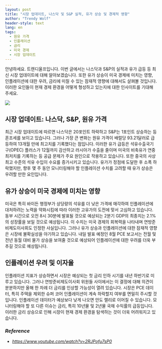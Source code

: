```yaml
---
layout: post
title: "시장 업데이트, 나스닥 및 S&P 실적, 유가 상승 및 경제적 영향"
author: "Trendy Wolf"
header-style: text
lang: en
tags:
  - 원유 가격
  - 인플레이션
  - 금리
  - 미국 경제
  - 시장 업데이트
---
```


안녕하세요. 트렌디울프입니다. 이번 글에서는 나스닥과 S&P의 실적과 유가 급등 등 최신 시장 업데이트에 대해 알아보겠습니다. 또한 유가 상승이 미국 경제에 미치는 영향, 인플레이션에 대한 우려, 금리에 미칠 수 있는 잠재적 영향에 대해서도 살펴볼 것입니다. 이러한 요인들이 현재 경제 환경을 어떻게 형성하고 있는지에 대한 인사이트를 기대해 주세요.

<img
    src="https://i.ytimg.com/vi/2RJPofu7sP0/hqdefault.jpg"
/>


## 시장 업데이트: 나스닥, S&P, 원유 가격
최근 시장 업데이트에 따르면 나스닥은 20포인트 하락하고 S&P는 1포인트 상승하는 등 혼조세를 보이고 있습니다. 그러나 가장 큰 변화는 원유 가격이 배럴당 93.21달러로 급등하여 13개월 만에 최고치를 기록했다는 점입니다. 이러한 유가 급등은 석유수출국기구(OPEC) 플러스가 12월까지 감산하고 러시아가 수출을 줄이며 미국의 비축유가 연중 최저치를 기록하는 등 공급 문제가 주요 원인으로 작용하고 있습니다. 또한 중국의 사상 최고 수준의 석유 수입이 수요를 증가시키고 있습니다. 유가가 정점에 도달한 후 소폭 하락했지만, 향후 몇 주 동안 모니터링해야 할 인플레이션 수치를 고려할 때 유가 상승은 우려할 만한 요인입니다.

## 유가 상승이 미국 경제에 미치는 영향
미국은 특히 바이든 행정부가 상당량의 석유를 더 낮은 가격에 매각하여 인플레이션에 대처하려는 노력을 약화시킴에 따라 이러한 고유가의 도전에 맞서 고심하고 있습니다. 동부 시간으로 오전 8시 30분에 발표될 것으로 예상되는 2분기 GDP의 최종치는 2.1%의 성장률을 보일 것으로 예상됩니다. 이 수치는 미국 경제의 회복력을 나타내며 연방준비제도이사회도 인정한 사실입니다. 그러나 유가 상승과 인플레이션에 대한 잠재적 영향은 시장에 불확실성을 야기하고 있습니다. 내일 발표 예정인 8월 PCE 보고서는 전월 및 전년 동월 대비 물가 상승을 보여줄 것으로 예상되어 인플레이션에 대한 우려를 더욱 부추길 것으로 예상됩니다.

## 인플레이션 우려 및 이자율
인플레이션 지표가 상승하면서 시장은 예상되는 첫 금리 인하 시기를 내년 하반기로 미루고 있습니다. 그러나 연방준비제도이사회 위원들 사이에서는 이 결정에 대해 의견이 분분하지만 올해 한 차례 더 금리를 인상할 가능성이 열려 있습니다. 시장은 PCE 데이터, 특히 주택을 제외한 슈퍼 코어 인플레이션이 계속 하락할지 여부를 면밀히 주시할 것입니다. 인플레이션 데이터가 예상보다 낮게 나오면 안도 랠리로 이어질 수 있습니다. 모니터링해야 할 또 다른 이슈는 금리, 특히 10년물 및 2년물 국채 수익률의 급등입니다. 이러한 금리 상승으로 인해 시장이 현재 경제 환경을 탐색하는 것이 더욱 어려워지고 있습니다.


### _Reference_
- _https://www.youtube.com/watch?v=2RJPofu7sP0_

